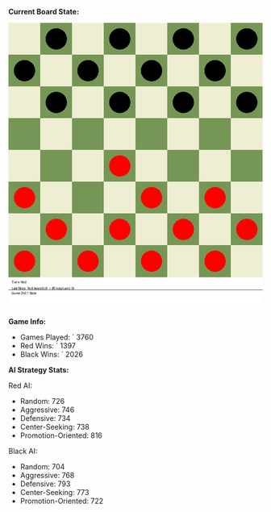 
**Current Board State:**  
<!-- START_GIF -->
![Checkers Game](./checkers_game.gif)
<!-- END_GIF -->

**Game Info:**  
- Games Played: `<!-- GAMES_PLAYED --> 3760
- Red Wins: `<!-- RED_WINS --> 1397
- Black Wins: `<!-- BLACK_WINS --> 2026

<!-- AI_STATS -->
**AI Strategy Stats:**

Red AI:
- Random: 726
- Aggressive: 746
- Defensive: 734
- Center-Seeking: 738
- Promotion-Oriented: 816

Black AI:
- Random: 704
- Aggressive: 768
- Defensive: 793
- Center-Seeking: 773
- Promotion-Oriented: 722
